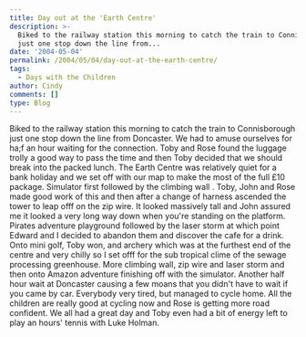 ```yaml
---
title: Day out at the 'Earth Centre'
description: >-
  Biked to the railway station this morning to catch the train to Connisborough
  just one stop down the line from...
date: '2004-05-04'
permalink: /2004/05/04/day-out-at-the-earth-centre/
tags:
  - Days with the Children
author: Cindy
comments: []
type: Blog
---
```


Biked to the railway station this morning to catch the train to
Connisborough just one stop down the line from Doncaster. We had to
amuse ourselves for ha;f an hour waiting for the connection. Toby and
Rose found the luggage trolly a good way to pass the time and then Toby
decided that we should break into the packed lunch. The Earth Centre was
relatively quiet for a bank holiday and we set off with our map to make
the most of the full £10 package. Simulator first followed by the
climbing wall . Toby, John and Rose made good work of this and then
after a change of harness ascended the tower to leap offf on the zip
wire. It looked massively tall and John assured me it looked a very long
way down when you\'re standing on the platform. Pirates adventure
playground followed by the laser storm at which point Edward and I
decided to abandon them and discover the cafe for a drink. Onto mini
golf, Toby won, and archery which was at the furthest end of the centre
and very chilly so I set offf for the sub tropical clime of the sewage
processing greenhouse. More climbing wall, zip wire and laser storm and
then onto Amazon adventure finishing off with the simulator. Another
half hour wait at Doncaster causing a few moans that you didn\'t have to
wait if you came by car. Everybody very tired, but managed to cycle
home. All the children are really good at cycling now and Rose is
getting more road confident. We all had a great day and Toby even had a
bit of energy left to play an hours\' tennis with Luke Holman.


